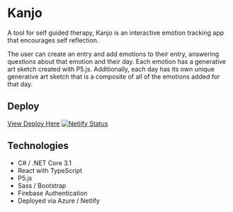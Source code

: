 # Kanjo

A tool for self guided therapy, Kanjo is an interactive emotion tracking app that encourages self reflection.

The user can create an entry and add emotions to their entry, answering questions about that emotion and their day. Each emotion has a generative art sketch created with P5.js. Additionally, each day has its own unique generative art sketch that is a composite of all of the emotions added for that day. 

## Deploy
[View Deploy Here](https://kanjo-ec13.netlify.app/)
[![Netlify Status](https://api.netlify.com/api/v1/badges/e032723a-be36-4dad-8226-0c2154e47941/deploy-status)](https://app.netlify.com/sites/kanjo-ec13/deploys)

## Technologies
- C# / .NET Core 3.1
- React with TypeScript
- P5.js
- Sass / Bootstrap
- Firebase Authentication
- Deployed via Azure / Netlify
